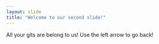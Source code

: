 ```yaml
---
layout: slide
title: "Welcome to our second slide!"
---
```

All your gits are belong to us!
Use the left arrow to go back!

